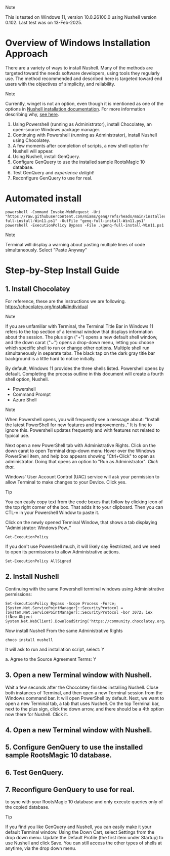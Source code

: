 > [!NOTE]
> This is tested on Windows 11, version 10.0.26100.0 using Nushell version 0.102. Last test was on 13-Feb-2025.

# Overview of Windows Installation Approach

There are a variety of ways to install Nushell. Many of the methods are targeted toward the needs software developers, using tools they regularly use. The method recommended and described here is targeted toward end users with the objectives of simplicity, and reliability.

> [!NOTE]
> Currently, winget is not an option, even though it is mentioned as one of the options in [Nushell installation documentation](https://www.nushell.sh/book/installation.html). For more information describing why, [see here](https://github.com/nushell/nushell/issues/14786).

1. Using Powershell (running as Administrator), install Chocolatey, an open-source Windows package manager.
2. Continuing with Powershell (running as Administrator), install Nushell using Chocolatey.
3. A few moments after completion of scripts, a new shell option for Nushell will appear.
4. Using Nushell, install GenQuery.
5. Configure GenQuery to use the installed sample RootsMagic 10 database.
6. Test GenQuery and _experience delight_!
7. Reconfigure GenQuery to use for real.

# Automated install

```
powershell -Command Invoke-WebRequest -Uri "https://raw.githubusercontent.com/miams/genq/refs/heads/main/installers/genq-full-install-Win11.ps1" -OutFile "genq-full-install-Win11.ps1"
powershell -ExecutionPolicy Bypass -File .\genq-full-install-Win11.ps1
```

> [!NOTE]
> Terminal will display a warning about pasting multiple lines of code simultaneously. Select "Paste Anyway"

# Step-by-Step Install Guide

## 1. Install Chocolatey

For reference, these are the instructions we are following.
https://chocolatey.org/install#individual

> [!NOTE]
> If you are unfamiliar with Terminal, the Terminal Title Bar in Windows 11 refers to the top section of a terminal window that displays information about the session. The plus sign ("+") opens a new default shell window, and the down carat ("⌄") opens a drop-down menu, letting you choose which specific shell to run or change other options. Multiple shell run simultaneously in separate tabs. The black tap on the dark gray title bar background is a little hard to notice initially.

By default, Windows 11 provides the three shells listed. Powershell opens by default. Completing the process outline in this document will create a fourth shell option, Nushell.

- Powershell
- Command Prompt
- Azure Shell

> [!NOTE]
> When Powershell opens, you will frequently see a message about: "Install the latest PowerShell for new features and improvements.." It is fine to ignore this. Powershell updates frequently and with features not related to typical use.

Next open a new PowerShell tab with Administrative Rights. Click on the down carat to open Terminal drop-down menu Hover over the Windows PowerShell item, and help box appears showing "Ctrl+Click" to open as administrator. Doing that opens an option to "Run as Administrator". _Click that._

Windows' User Account Control (UAC) service will ask your permission to allow Terminal to make changes to your Device. Click yes.

> [!TIP]
> You can easily copy text from the code boxes that follow by clicking icon of the top right corner of the box. That adds it to your clipboard. Then you can CTL-v in your Powershell Window to paste it.

Click on the newly opened Terminal Window, that shows a tab displaying "Administrator: Windows Pow.."

```
Get-ExecutionPolicy
```

If you don't use Powershell much, it will likely say Restricted, and we need to open its permissions to allow Administrative actions.

```
Set-ExecutionPolicy AllSigned
```

## 2. Install Nushell

Continuing with the same Powershell terminal windows using Administrative permissions:

```
Set-ExecutionPolicy Bypass -Scope Process -Force; [System.Net.ServicePointManager]::SecurityProtocol = [System.Net.ServicePointManager]::SecurityProtocol -bor 3072; iex ((New-Object System.Net.WebClient).DownloadString('https://community.chocolatey.org/install.ps1'))
```

Now install Nushell
From the same Administrative Rights

```
choco install nushell
```

It will ask to run and installation script, select: Y

a. Agree to the Source Agreement Terms: Y

## 3. Open a new Terminal window with Nushell.

Wait a few seconds after the Chocolatey finishes installing Nushell. Close both instances of Terminal, and then open a new Terminal session from the Windows command bar. It will open PowerShell by default. Next, we want to open a new Terminal tab, a tab that uses Nushell. On the top Terminal bar, next to the plus sign, click the down arrow, and there should be a 4th option now there for Nushell. Click it.

## 4. Open a new Terminal window with Nushell.

## 5. Configure GenQuery to use the installed sample RootsMagic 10 database.

## 6. Test GenQuery.

## 7. Reconfigure GenQuery to use for real.

to sync with your RootsMagic 10 database and only execute queries only of the copied database.

> [!TIP]
> If you find you like GenQuery and Nushell, you can easily make it your default Terminal window. Using the Down Cart, select Settings from the drop down menu. Update the Default Profile (the first item under Startup) to use Nushell and click Save. You can still access the other types of shells at anytime, via the drop down menu.
